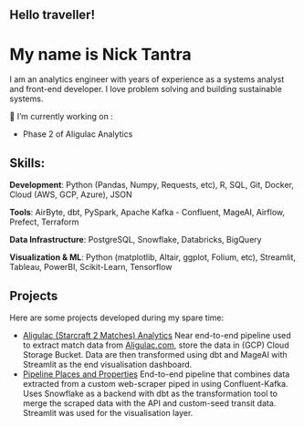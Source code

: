 ## Hello traveller! 
# My name is Nick Tantra

I am an analytics engineer with years of experience as a systems analyst and front-end developer.  I love problem solving and building sustainable systems.

🔭 I’m currently working on :
- Phase 2 of Aligulac Analytics

## Skills:
__Development__: Python (Pandas, Numpy, Requests, etc), R, SQL, Git, Docker, Cloud (AWS, GCP, Azure), JSON

__Tools__:  AirByte, dbt, PySpark, Apache Kafka - Confluent, MageAI, Airflow, Prefect, Terraform

__Data Infrastructure__:  PostgreSQL, Snowflake, Databricks, BigQuery

__Visualization & ML__:  Python (matplotlib, Altair, ggplot, Folium, etc), Streamlit, Tableau, PowerBI, Scikit-Learn, Tensorflow

## Projects
Here are some projects developed during my spare time:
- [Aligulac (Starcraft 2 Matches) Analytics](https://github.com/tanhtra/aligulac_analytics)
  Near end-to-end pipeline used to extract match data from [Aligulac.com](http://www.aligulac.com), store the data in (GCP) Cloud Storage Bucket.  Data are then transformed using dbt and MageAI with Streamlit as the end visualisation dashboard.
- [Pipeline Places and Properties](https://github.com/tanhtra/pipeline-places-property)
  End-to-end pipeline that combines data extracted from a custom web-scraper piped in using Confluent-Kafka.  Uses Snowflake as a backend with dbt as the transformation tool to merge the scraped data with the API and custom-seed transit data.  Streamlit was used for the visualisation layer.

